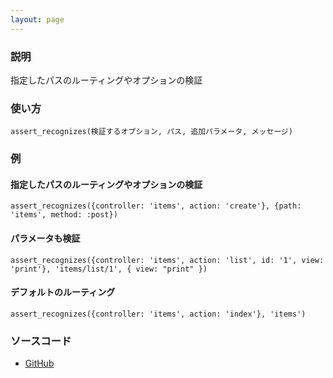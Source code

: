 ```yaml
---
layout: page
---
```

### 説明
指定したパスのルーティングやオプションの検証

### 使い方
    assert_recognizes(検証するオプション, パス, 追加パラメータ, メッセージ)

### 例
#### 指定したパスのルーティングやオプションの検証
    assert_recognizes({controller: 'items', action: 'create'}, {path: 'items', method: :post})

#### パラメータも検証
    assert_recognizes({controller: 'items', action: 'list', id: '1', view: 'print'}, 'items/list/1', { view: "print" })

#### デフォルトのルーティング
    assert_recognizes({controller: 'items', action: 'index'}, 'items')

### ソースコード
* [GitHub](https://github.com/rails/rails/blob/f33d52c95217212cbacc8d5e44b5a8e3cdc6f5b3/actionpack/lib/action_dispatch/testing/assertions/routing.rb#L47)